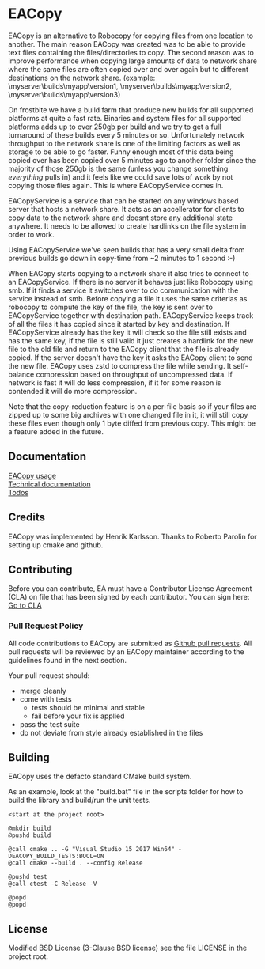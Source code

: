 # EACopy

EACopy is an alternative to Robocopy for copying files from one location to another. The main reason EACopy was created was to be able to provide text files containing the files/directories to copy. The second reason was to improve performance when copying large amounts of data to network share where the same files are often copied over and over again but to different destinations on the network share. (example: \\myserver\builds\myapp\version1\, \\myserver\builds\myapp\version2\, \\myserver\builds\myapp\version3\)

On frostbite we have a build farm that produce new builds for all supported platforms at quite a fast rate. Binaries and system files for all supported platforms adds up to over 250gb per build and we try to get a full turnaround of these builds every 5 minutes or so. Unfortunately network throughput to the network share is one of the limiting factors as well as storage to be able to go faster. Funny enough most of this data being copied over has been copied over 5 minutes ago to another folder since the majority of those 250gb is the same (unless you change something _everything_ pulls in) and it feels like we could save lots of work by not copying those files again. This is where EACopyService comes in.

EACopyService is a service that can be started on any windows based server that hosts a network share. It acts as an accellerator for clients to copy data to the network share and doesnt store any additional state anywhere. It needs to be allowed to create hardlinks on the file system in order to work.

Using EACopyService we've seen builds that has a very small delta from previous builds go down in copy-time from ~2 minutes to 1 second :-)

When EACopy starts copying to a network share it also tries to connect to an EACopyService. If there is no server it behaves just like Robocopy using smb. If it finds a service it switches over to do communication with the service instead of smb. Before copying a file it uses the same criterias as robocopy to compute the key of the file, the key is sent over to EACopyService together with destination path. EACopyService keeps track of all the files it has copied since it started by key and destination. If EACopyService already has the key it will check so the file still exists and has the same key, if the file is still valid it just creates a hardlink for the new file to the old file and return to the EACopy client that the file is already copied. 
If the server doesn't have the key it asks the EACopy client to send the new file. EACopy uses zstd to compress the file while sending. It self-balance compression based on throughput of uncompressed data. If network is fast it will do less compression, if it for some reason is contended it will do more compression.

Note that the copy-reduction feature is on a per-file basis so if your files are zipped up to some big archives with one changed file in it, it will still copy these files even though only 1 byte diffed from previous copy. This might be a feature added in the future.


## Documentation  
[EACopy usage](doc/Usage.md)  
[Technical documentation](doc/TechDoc.md)  
[Todos](doc/Todo.md)  

## Credits
EACopy was implemented by Henrik Karlsson. Thanks to Roberto Parolin for setting up cmake and github.

## Contributing
Before you can contribute, EA must have a Contributor License Agreement (CLA) on file that has been signed by each contributor.
You can sign here: [Go to CLA](https://electronicarts.na1.echosign.com/public/esignWidget?wid=CBFCIBAA3AAABLblqZhByHRvZqmltGtliuExmuV-WNzlaJGPhbSRg2ufuPsM3P0QmILZjLpkGslg24-UJtek*)

### Pull Request Policy

All code contributions to EACopy are submitted as [Github pull requests](https://help.github.com/articles/using-pull-requests/).  All pull requests will be reviewed by an EACopy maintainer according to the guidelines found in the next section.

Your pull request should:

* merge cleanly
* come with tests
	* tests should be minimal and stable
	* fail before your fix is applied
* pass the test suite
* do not deviate from style already established in the files

## Building
EACopy uses the defacto standard CMake build system.

As an example, look at the "build.bat" file in the scripts folder for how to build the library and build/run the unit tests.

```
<start at the project root>

@mkdir build
@pushd build

@call cmake .. -G "Visual Studio 15 2017 Win64" -DEACOPY_BUILD_TESTS:BOOL=ON 
@call cmake --build . --config Release

@pushd test
@call ctest -C Release -V

@popd
@popd
```

## License

Modified BSD License (3-Clause BSD license) see the file LICENSE in the project root.
